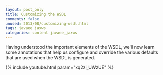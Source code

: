 ```yaml
---           
layout: post_only
title: Customizing the WSDL
comments: false
unused: 2013/08/customizing-wsdl.html
tags: javaee jaxws
categories: content javaee_jaxws
---
```


Having understood the important elements of the WSDL, we'll now learn some annotations that help us configure and override the various defaults that are used when the WSDL is generated. 

{% include youtube.html param="xq2zi_UWzUE" %}